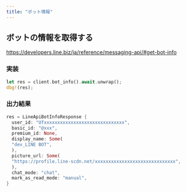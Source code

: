 ```yaml
---
title: "ボット情報"
---
```


## ボットの情報を取得する

https://developers.line.biz/ja/reference/messaging-api/#get-bot-info



### 実装
```rust
let res = client.bot_info().await.unwrap();
dbg!(res);
```



### 出力結果

```rust
res = LineApiBotInfoResponse {
  user_id: "Ufxxxxxxxxxxxxxxxxxxxxxxxxxxxxxx",
  basic_id: "@xxx",
  premium_id: None,
  display_name: Some(
  "dev_LINE BOT",
  ),
  picture_url: Some(
  "https://profile.line-scdn.net/xxxxxxxxxxxxxxxxxxxxxxxxxxxxxx",
  ),
  chat_mode: "chat",
  mark_as_read_mode: "manual",
}
```
